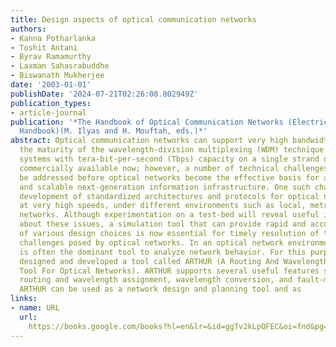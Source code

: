 ```yaml
---
title: Design aspects of optical communication networks
authors:
- Kanna Potharlanka
- Toshit Antani
- Byrav Ramamurthy
- Laxman Sahasrabuddhe
- Biswanath Mukherjee
date: '2003-01-01'
publishDate: '2024-07-21T02:26:08.802949Z'
publication_types:
- article-journal
publication: '*The Handbook of Optical Communication Networks (Electrical Engineering
  Handbook)(M. Ilyas and H. Mouftah, eds.)*'
abstract: Optical communication networks can support very high bandwidth because of
  the maturity of the wavelength-division multiplexing (WDM) technique. WDM transport
  systems with tera-bit-per-second (Tbps) capacity on a single strand of fiber are
  commercially available now; however, a number of technical challenges remain to
  be addressed before optical networks become the effective basis for a robust, high-capacity,
  and scalable next-generation information infrastructure. One such challenge is the
  development of standardized architectures and protocols for optical networks, appropriate
  at very high speeds, under different environments such as local, metro, and long-haul
  networks. Although experimentation on a test-bed will reveal useful information
  about these issues, a simulation tool that can provide rapid and accurate analysis
  of various design choices is now essential for timely resolution of the engineering
  challenges posed by optical networks. In an optical network environment, simulation
  is often the dominant tool to analyze network behavior. For this purpose, we have
  designed and developed a tool called ARTHUR (A Routing And Wavelength Assignment
  Tool For Optical Networks). ARTHUR supports several useful features such as dynamic
  routing and wavelength assignment, wavelength conversion, and fault-management.
  ARTHUR can be used as a network design and planning tool and as
links:
- name: URL
  url: 
    https://books.google.com/books?hl=en&lr=&id=ggTv2kLpQFEC&oi=fnd&pg=PA45&dq=info:QEGg2xtDRKwJ:scholar.google.com&ots=EcqSmvcJ_e&sig=udtmSeevbxpl4e3DuPAf1i5iVxQ
---
```

